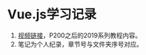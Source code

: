 # Vue.js学习记录

  1. [视频链接](https://www.bilibili.com/video/av50680998)，P200之后的2019系列教程内容。
  2. 笔记为个人纪录，章节号与文件夹序号对应。
